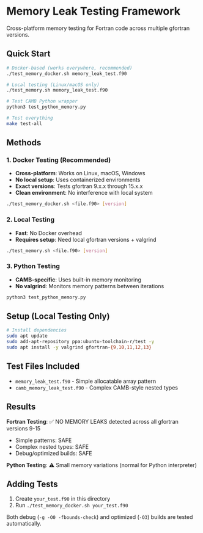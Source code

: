 # Memory Leak Testing Framework

Cross-platform memory testing for Fortran code across multiple gfortran versions.

## Quick Start

```bash
# Docker-based (works everywhere, recommended)
./test_memory_docker.sh memory_leak_test.f90

# Local testing (Linux/macOS only)
./test_memory.sh memory_leak_test.f90

# Test CAMB Python wrapper
python3 test_python_memory.py

# Test everything
make test-all
```

## Methods

### 1. Docker Testing (Recommended)
- **Cross-platform**: Works on Linux, macOS, Windows
- **No local setup**: Uses containerized environments
- **Exact versions**: Tests gfortran 9.x.x through 15.x.x
- **Clean environment**: No interference with local system

```bash
./test_memory_docker.sh <file.f90> [version]
```

### 2. Local Testing
- **Fast**: No Docker overhead
- **Requires setup**: Need local gfortran versions + valgrind

```bash
./test_memory.sh <file.f90> [version]
```

### 3. Python Testing
- **CAMB-specific**: Uses built-in memory monitoring
- **No valgrind**: Monitors memory patterns between iterations

```bash
python3 test_python_memory.py
```

## Setup (Local Testing Only)

```bash
# Install dependencies
sudo apt update
sudo add-apt-repository ppa:ubuntu-toolchain-r/test -y
sudo apt install -y valgrind gfortran-{9,10,11,12,13}
```

## Test Files Included

- `memory_leak_test.f90` - Simple allocatable array pattern
- `camb_memory_leak_test.f90` - Complex CAMB-style nested types

## Results

**Fortran Testing**: ✅ NO MEMORY LEAKS detected across all gfortran versions 9-15
- Simple patterns: SAFE
- Complex nested types: SAFE
- Debug/optimized builds: SAFE

**Python Testing**: ⚠️ Small memory variations (normal for Python interpreter)

## Adding Tests

1. Create `your_test.f90` in this directory
2. Run `./test_memory_docker.sh your_test.f90`

Both debug (`-g -O0 -fbounds-check`) and optimized (`-O3`) builds are tested automatically.
